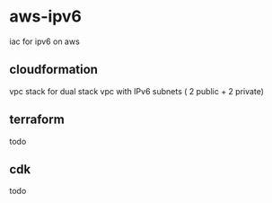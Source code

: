 # aws-ipv6
iac for ipv6 on aws
## cloudformation
vpc stack for dual stack vpc with IPv6 subnets ( 2 public + 2 private)

## terraform
todo  
  
## cdk
todo  
